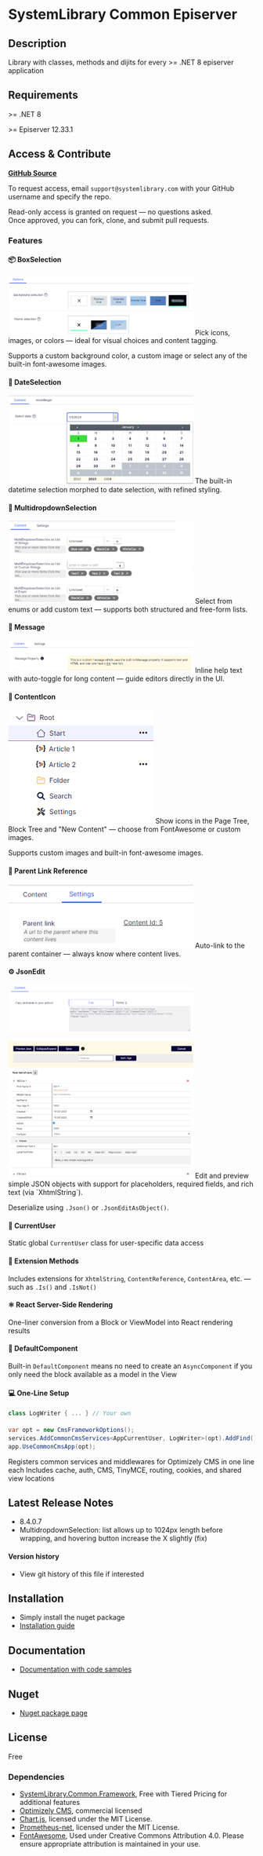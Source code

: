 
# SystemLibrary Common Episerver

## Description
Library with classes, methods and dijits for every &gt;= .NET 8 episerver application

## Requirements
&gt;= .NET 8

&gt;= Episerver 12.33.1

## Access & Contribute
[**GitHub Source**](https://github.com/systemlibrary/systemlibrary-common-episerver-private)

To request access, email `support@systemlibrary.com` with your GitHub username and specify the repo.

Read-only access is granted on request — no questions asked.  
Once approved, you can fork, clone, and submit pull requests.

### Features

#### 📦 BoxSelection
<img src="https://raw.githubusercontent.com/systemlibrary/systemlibrary-common-episerver/main/assets/images/cms-property-boxselection.png" alt="Box Selection Preview" style="max-width: 75%; height: auto;" />
Pick icons, images, or colors — ideal for visual choices and content tagging.

Supports a custom background color, a custom image or select any of the built-in font-awesome images.

#### 📅 DateSelection
<img src="https://raw.githubusercontent.com/systemlibrary/systemlibrary-common-episerver/main/assets/images/cms-property-dateselection.png" alt="Date Selection Preview" style="max-width: 75%; height: auto;" />
The built-in datetime selection morphed to date selection, with refined styling.

#### 🔽 MultidropdownSelection
<img src="https://raw.githubusercontent.com/systemlibrary/systemlibrary-common-episerver/main/assets/images/cms-property-multidropdownselection.png" alt="MUlti Dropdown Selection Preview" style="max-width: 75%; height: auto;" />
Select from enums or add custom text — supports both structured and free-form lists.

#### 💬 Message
<img src="https://raw.githubusercontent.com/systemlibrary/systemlibrary-common-episerver/main/assets/images/cms-property-message.png" alt="Message Preview" style="max-width: 75%; height: auto;" />
Inline help text with auto-toggle for long content — guide editors directly in the UI.

#### 🧩 ContentIcon
<img src="https://raw.githubusercontent.com/systemlibrary/systemlibrary-common-episerver/main/assets/images/cms-property-contenticon.png" alt="Content Icon Preview" style="max-width: 75%; height: auto;" />
Show icons in the Page Tree, Block Tree and "New Content" — choose from FontAwesome or custom images.

Supports custom images and built-in font-awesome images.

#### 🔗 Parent Link Reference
<img src="https://raw.githubusercontent.com/systemlibrary/systemlibrary-common-episerver/main/assets/images/cms-property-parentlinkreference.png" alt="Parent Link Reference Preview" style="max-width: 75%; height: auto;" />
Auto-link to the parent container — always know where content lives.

#### ⚙️ JsonEdit
<img src="https://raw.githubusercontent.com/systemlibrary/systemlibrary-common-episerver/main/assets/images/cms-property-jsonedit.png" alt="Json Edit Property Preview" style="max-width: 
75%; height: auto;" />

<img src="https://raw.githubusercontent.com/systemlibrary/systemlibrary-common-episerver/main/assets/images/cms-property-jsoneditor-view.png" alt="Json Edit Property Preview" style="max-width: 75%; height: auto;" />
Edit and preview simple JSON objects with support for placeholders, required fields, and rich text (via `XhtmlString`). 

Deserialize using `.Json()` or `.JsonEditAsObject()`.

#### 👤 CurrentUser  
Static global `CurrentUser` class for user-specific data access  

#### 🧩 Extension Methods  
Includes extensions for `XhtmlString`, `ContentReference`, `ContentArea`, etc. — such as `.Is()` and `.IsNot()`  

#### ⚛️ React Server-Side Rendering  
One-liner conversion from a Block or ViewModel into React rendering results  

#### 🧱 DefaultComponent  
Built-in `DefaultComponent` means no need to create an `AsyncComponent` if you only need the block available as a model in the View

#### 💻 One-Line Setup
```csharp
class LogWriter { ... } // Your own

var opt = new CmsFrameworkOptions();
services.AddCommonCmsServices<AppCurrentUser, LogWriter>(opt).AddFind();
app.UseCommonCmsApp(opt);
```
Registers common services and middlewares for Optimizely CMS in one line each
Includes cache, auth, CMS, TinyMCE, routing, cookies, and shared view locations

## Latest Release Notes
- 8.4.0.7
- MultidropdownSelection: list allows up to 1024px length before wrapping, and hovering button increase the X slightly (fix)

#### Version history
- View git history of this file if interested

## Installation
- Simply install the nuget package
- [Installation guide](https://systemlibrary.github.io/systemlibrary-common-episerver/Install.html)

## Documentation
- [Documentation with code samples](https://systemlibrary.github.io/systemlibrary-common-episerver/)

## Nuget
- [Nuget package page](https://www.nuget.org/packages/SystemLibrary.Common.Episerver/)

## License
Free

### Dependencies
- [SystemLibrary.Common.Framework](https://github.com/systemlibrary/systemlibrary-common-framework), Free with Tiered Pricing for additional features
- [Optimizely CMS](https://www.optimizely.com/products/content-management/), commercial licensed 
- [Chart.js](https://github.com/chartjs/Chart.js), licensed under the MIT License.
- [Prometheus-net](https://www.nuget.org/packages/prometheus-net), licensed under the MIT License.
- [FontAwesome](https://fontawesome.com/), Used under Creative Commons Attribution 4.0. Please ensure appropriate attribution is maintained in your use.